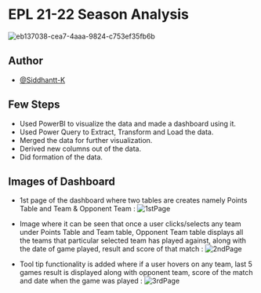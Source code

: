 # EPL 21-22 Season Analysis

![eb137038-cea7-4aaa-9824-c753ef35fb6b](https://user-images.githubusercontent.com/87244972/182043372-0474ccde-e923-4fcc-b8eb-f58b9bdee1a0.png)

## Author

- [@Siddhantt-K](https://www.github.com/Siddhantt-K)


## Few Steps 
- Used PowerBI to visualize the data and made a dashboard using it.
- Used Power Query to Extract, Transform and Load the data.
- Merged the data for further visualization.
- Derived new columns out of the data.
- Did formation of the data.

## Images of Dashboard

- 1st page of the dashboard where two tables are creates namely Points Table and Team & Opponent Team :
![1stPage](https://user-images.githubusercontent.com/87244972/182042365-63cbb6e8-b267-43f9-8b5e-64171bf926e7.PNG)

- Image where it can be seen that once a user clicks/selects any team under Points Table and Team table, Opponent Team table displays all the teams that particular selected team has played against, along with the date of game played, result and score of that match :
![2ndPage](https://user-images.githubusercontent.com/87244972/182042441-9a02cdf8-f24e-499a-bc1b-771b9b298783.PNG)

- Tool tip functionality is added where if a user hovers on any team, last 5 games result is displayed along with opponent team, score of the match and date when the game was played :
![3rdPage](https://user-images.githubusercontent.com/87244972/182042514-d1c1d582-80ec-40d3-8889-248edd6cdbdd.png)


